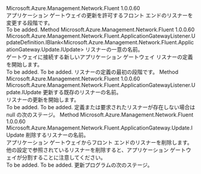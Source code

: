 <Type Name="IWithListener" FullName="Microsoft.Azure.Management.Network.Fluent.ApplicationGateway.Update.IWithListener">
  <TypeSignature Language="C#" Value="public interface IWithListener" />
  <TypeSignature Language="ILAsm" Value=".class public interface auto ansi abstract IWithListener" />
  <TypeSignature Language="DocId" Value="T:Microsoft.Azure.Management.Network.Fluent.ApplicationGateway.Update.IWithListener" />
  <TypeSignature Language="VB.NET" Value="Public Interface IWithListener" />
  <TypeSignature Language="F#" Value="type IWithListener = interface" />
  <AssemblyInfo>
    <AssemblyName>Microsoft.Azure.Management.Network.Fluent</AssemblyName>
    <AssemblyVersion>1.0.0.60</AssemblyVersion>
  </AssemblyInfo>
  <Interfaces />
  <Docs>
    <summary>
            アプリケーション ゲートウェイの更新を許可するフロント エンドのリスナーを変更する段階です。
            </summary>
    <remarks>To be added.</remarks>
  </Docs>
  <Members>
    <Member MemberName="DefineListener">
      <MemberSignature Language="C#" Value="public Microsoft.Azure.Management.Network.Fluent.ApplicationGatewayListener.UpdateDefinition.IBlank&lt;Microsoft.Azure.Management.Network.Fluent.ApplicationGateway.Update.IUpdate&gt; DefineListener (string name);" />
      <MemberSignature Language="ILAsm" Value=".method public hidebysig newslot virtual instance class Microsoft.Azure.Management.Network.Fluent.ApplicationGatewayListener.UpdateDefinition.IBlank`1&lt;class Microsoft.Azure.Management.Network.Fluent.ApplicationGateway.Update.IUpdate&gt; DefineListener(string name) cil managed" />
      <MemberSignature Language="DocId" Value="M:Microsoft.Azure.Management.Network.Fluent.ApplicationGateway.Update.IWithListener.DefineListener(System.String)" />
      <MemberSignature Language="VB.NET" Value="Public Function DefineListener (name As String) As IBlank(Of IUpdate)" />
      <MemberSignature Language="F#" Value="abstract member DefineListener : string -&gt; Microsoft.Azure.Management.Network.Fluent.ApplicationGatewayListener.UpdateDefinition.IBlank&lt;Microsoft.Azure.Management.Network.Fluent.ApplicationGateway.Update.IUpdate&gt;" Usage="iWithListener.DefineListener name" />
      <MemberType>Method</MemberType>
      <AssemblyInfo>
        <AssemblyName>Microsoft.Azure.Management.Network.Fluent</AssemblyName>
        <AssemblyVersion>1.0.0.60</AssemblyVersion>
      </AssemblyInfo>
      <ReturnValue>
        <ReturnType>Microsoft.Azure.Management.Network.Fluent.ApplicationGatewayListener.UpdateDefinition.IBlank&lt;Microsoft.Azure.Management.Network.Fluent.ApplicationGateway.Update.IUpdate&gt;</ReturnType>
      </ReturnValue>
      <Parameters>
        <Parameter Name="name" Type="System.String" />
      </Parameters>
      <Docs>
        <param name="name">リスナーの一意の名前。</param>
        <summary>
            ゲートウェイに接続する新しいアプリケーション ゲートウェイ リスナーの定義を開始します。
            </summary>
        <returns>To be added.</returns>
        <remarks>To be added.</remarks>
        <return>リスナーの定義の最初の段階です。</return>
      </Docs>
    </Member>
    <Member MemberName="UpdateListener">
      <MemberSignature Language="C#" Value="public Microsoft.Azure.Management.Network.Fluent.ApplicationGatewayListener.Update.IUpdate UpdateListener (string name);" />
      <MemberSignature Language="ILAsm" Value=".method public hidebysig newslot virtual instance class Microsoft.Azure.Management.Network.Fluent.ApplicationGatewayListener.Update.IUpdate UpdateListener(string name) cil managed" />
      <MemberSignature Language="DocId" Value="M:Microsoft.Azure.Management.Network.Fluent.ApplicationGateway.Update.IWithListener.UpdateListener(System.String)" />
      <MemberSignature Language="VB.NET" Value="Public Function UpdateListener (name As String) As IUpdate" />
      <MemberSignature Language="F#" Value="abstract member UpdateListener : string -&gt; Microsoft.Azure.Management.Network.Fluent.ApplicationGatewayListener.Update.IUpdate" Usage="iWithListener.UpdateListener name" />
      <MemberType>Method</MemberType>
      <AssemblyInfo>
        <AssemblyName>Microsoft.Azure.Management.Network.Fluent</AssemblyName>
        <AssemblyVersion>1.0.0.60</AssemblyVersion>
      </AssemblyInfo>
      <ReturnValue>
        <ReturnType>Microsoft.Azure.Management.Network.Fluent.ApplicationGatewayListener.Update.IUpdate</ReturnType>
      </ReturnValue>
      <Parameters>
        <Parameter Name="name" Type="System.String" />
      </Parameters>
      <Docs>
        <param name="name">更新する既存のリスナーの名前。</param>
        <summary>
            リスナーの更新を開始します。
            </summary>
        <returns>To be added.</returns>
        <remarks>To be added.</remarks>
        <return>定義または要求されたリスナーが存在しない場合は null の次のステージ。</return>
      </Docs>
    </Member>
    <Member MemberName="WithoutListener">
      <MemberSignature Language="C#" Value="public Microsoft.Azure.Management.Network.Fluent.ApplicationGateway.Update.IUpdate WithoutListener (string name);" />
      <MemberSignature Language="ILAsm" Value=".method public hidebysig newslot virtual instance class Microsoft.Azure.Management.Network.Fluent.ApplicationGateway.Update.IUpdate WithoutListener(string name) cil managed" />
      <MemberSignature Language="DocId" Value="M:Microsoft.Azure.Management.Network.Fluent.ApplicationGateway.Update.IWithListener.WithoutListener(System.String)" />
      <MemberSignature Language="VB.NET" Value="Public Function WithoutListener (name As String) As IUpdate" />
      <MemberSignature Language="F#" Value="abstract member WithoutListener : string -&gt; Microsoft.Azure.Management.Network.Fluent.ApplicationGateway.Update.IUpdate" Usage="iWithListener.WithoutListener name" />
      <MemberType>Method</MemberType>
      <AssemblyInfo>
        <AssemblyName>Microsoft.Azure.Management.Network.Fluent</AssemblyName>
        <AssemblyVersion>1.0.0.60</AssemblyVersion>
      </AssemblyInfo>
      <ReturnValue>
        <ReturnType>Microsoft.Azure.Management.Network.Fluent.ApplicationGateway.Update.IUpdate</ReturnType>
      </ReturnValue>
      <Parameters>
        <Parameter Name="name" Type="System.String" />
      </Parameters>
      <Docs>
        <param name="name">削除するリスナーの名前。</param>
        <summary>
            アプリケーション ゲートウェイからフロント エンドのリスナーを削除します。
            他の設定で参照されているリスナーを削除すると、アプリケーション ゲートウェイが分割することに注意してください。
            </summary>
        <returns>To be added.</returns>
        <remarks>To be added.</remarks>
        <return>更新プログラムの次のステージ。</return>
      </Docs>
    </Member>
  </Members>
</Type>